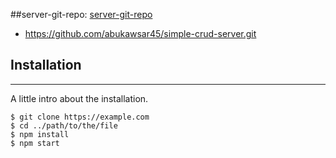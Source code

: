 ##server-git-repo:
      <a href='https://github.com/abukawsar45/simple-crud-server.git' target='_blank'>server-git-repo</a>

   * https://github.com/abukawsar45/simple-crud-server.git
   
   

## Installation
***
A little intro about the installation. 
```
$ git clone https://example.com
$ cd ../path/to/the/file
$ npm install
$ npm start
```
